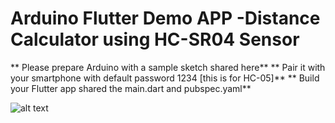 # Arduino Flutter Demo APP -Distance Calculator using HC-SR04 Sensor
 
** Please prepare Arduino with a sample sketch shared here**
** Pair it with your smartphone with default password 1234 [this is for HC-05]**
** Build your Flutter app shared the main.dart and pubspec.yaml**

![alt text](https://github.com/prax78/Arduino_Flutter_Sensor/blob/master/Screenshot_20200922-195239.png)
